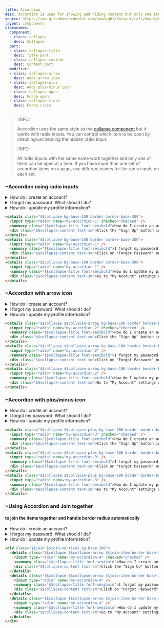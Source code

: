 ```yaml
---
title: Accordion
desc: Accordion is used for showing and hiding content but only one item can stay open at a time.
source: https://raw.githubusercontent.com/saadeghi/daisyui/refs/heads/master/packages/daisyui/src/components/collapse.css
layout: components
classnames:
  component:
  - class: collapse
    desc: Collapse
  part:
  - class: collapse-title
    desc: Title part
  - class: collapse-content
    desc: Content part
  modifier:
  - class: collapse-arrow
    desc: Adds arrow icon
  - class: collapse-plus
    desc: Adds plus/minus icon
  - class: collapse-open
    desc: Force open
  - class: collapse-close
    desc: Force close
---
```


<script>
  import Component from "$components/Component.svelte"
  import Translate from "$components/Translate.svelte"
</script>


> :INFO:
>
> Accordion uses the same style as the [collapse component](/components/collapse/) but it works with radio inputs. You can control which item to be open by checking/unchecking the hidden radio input.

> :INFO:
>
> All radio inputs with the same name work together and only one of them can be open at a time. If you have more than one set of accordion items on a page, use different names for the radio inputs on each set.


### ~Accordion using radio inputs
<details class="collapse bg-base-100 border border-base-300">
  <input type="radio" name="my-accordion-1" checked="checked" />
  <summary class="collapse-title font-semibold">How do I create an account?</summary>
  <div class="collapse-content text-sm">Click the "Sign Up" button in the top right corner and follow the registration process.</div>
</details>
<details class="collapse bg-base-100 border border-base-300">
  <input type="radio" name="my-accordion-1" />
  <summary class="collapse-title font-semibold">I forgot my password. What should I do?</summary>
  <div class="collapse-content text-sm">Click on "Forgot Password" on the login page and follow the instructions sent to your email.</div>
</details>
<details class="collapse bg-base-100 border border-base-300">
  <input type="radio" name="my-accordion-1" />
  <summary class="collapse-title font-semibold">How do I update my profile information?</summary>
  <div class="collapse-content text-sm">Go to "My Account" settings and select "Edit Profile" to make changes.</div>
</details>

```html
<details class="$$collapse bg-base-100 border border-base-300">
  <input type="radio" name="my-accordion-1" checked="checked" />
  <summary class="$$collapse-title font-semibold">How do I create an account?</summary>
  <div class="$$collapse-content text-sm">Click the "Sign Up" button in the top right corner and follow the registration process.</div>
</details>
<details class="$$collapse bg-base-100 border border-base-300">
  <input type="radio" name="my-accordion-1" />
  <summary class="$$collapse-title font-semibold">I forgot my password. What should I do?</summary>
  <div class="$$collapse-content text-sm">Click on "Forgot Password" on the login page and follow the instructions sent to your email.</div>
</details>
<details class="$$collapse bg-base-100 border border-base-300">
  <input type="radio" name="my-accordion-1" />
  <summary class="$$collapse-title font-semibold">How do I update my profile information?</summary>
  <div class="$$collapse-content text-sm">Go to "My Account" settings and select "Edit Profile" to make changes.</div>
</details>
```


### ~Accordion with arrow icon
<details class="collapse collapse-arrow bg-base-100 border border-base-300">
  <input type="radio" name="my-accordion-2" checked="checked" />
  <summary class="collapse-title font-semibold">How do I create an account?</summary>
  <div class="collapse-content text-sm">Click the "Sign Up" button in the top right corner and follow the registration process.</div>
</details>
<details class="collapse collapse-arrow bg-base-100 border border-base-300">
  <input type="radio" name="my-accordion-2" />
  <summary class="collapse-title font-semibold">I forgot my password. What should I do?</summary>
  <div class="collapse-content text-sm">Click on "Forgot Password" on the login page and follow the instructions sent to your email.</div>
</details>
<details class="collapse collapse-arrow bg-base-100 border border-base-300">
  <input type="radio" name="my-accordion-2" />
  <summary class="collapse-title font-semibold">How do I update my profile information?</summary>
  <div class="collapse-content text-sm">Go to "My Account" settings and select "Edit Profile" to make changes.</div>
</details>

```html
<details class="$$collapse $$collapse-arrow bg-base-100 border border-base-300">
  <input type="radio" name="my-accordion-2" checked="checked" />
  <summary class="$$collapse-title font-semibold">How do I create an account?</summary>
  <div class="$$collapse-content text-sm">Click the "Sign Up" button in the top right corner and follow the registration process.</div>
</details>
<details class="$$collapse $$collapse-arrow bg-base-100 border border-base-300">
  <input type="radio" name="my-accordion-2" />
  <summary class="$$collapse-title font-semibold">I forgot my password. What should I do?</summary>
  <div class="$$collapse-content text-sm">Click on "Forgot Password" on the login page and follow the instructions sent to your email.</div>
</details>
<details class="$$collapse $$collapse-arrow bg-base-100 border border-base-300">
  <input type="radio" name="my-accordion-2" />
  <summary class="$$collapse-title font-semibold">How do I update my profile information?</summary>
  <div class="$$collapse-content text-sm">Go to "My Account" settings and select "Edit Profile" to make changes.</div>
</details>
```


### ~Accordion with plus/minus icon
<details class="collapse collapse-plus bg-base-100 border border-base-300">
  <input type="radio" name="my-accordion-3" checked="checked" />
  <summary class="collapse-title font-semibold">How do I create an account?</summary>
  <div class="collapse-content text-sm">Click the "Sign Up" button in the top right corner and follow the registration process.</div>
</details>
<details class="collapse collapse-plus bg-base-100 border border-base-300">
  <input type="radio" name="my-accordion-3" />
  <summary class="collapse-title font-semibold">I forgot my password. What should I do?</summary>
  <div class="collapse-content text-sm">Click on "Forgot Password" on the login page and follow the instructions sent to your email.</div>
</details>
<details class="collapse collapse-plus bg-base-100 border border-base-300">
  <input type="radio" name="my-accordion-3" />
  <summary class="collapse-title font-semibold">How do I update my profile information?</summary>
  <div class="collapse-content text-sm">Go to "My Account" settings and select "Edit Profile" to make changes.</div>
</details>

```html
<details class="$$collapse $$collapse-plus bg-base-100 border border-base-300">
  <input type="radio" name="my-accordion-3" checked="checked" />
  <summary class="$$collapse-title font-semibold">How do I create an account?</summary>
  <div class="$$collapse-content text-sm">Click the "Sign Up" button in the top right corner and follow the registration process.</div>
</details>
<details class="$$collapse $$collapse-plus bg-base-100 border border-base-300">
  <input type="radio" name="my-accordion-3" />
  <summary class="$$collapse-title font-semibold">I forgot my password. What should I do?</summary>
  <div class="$$collapse-content text-sm">Click on "Forgot Password" on the login page and follow the instructions sent to your email.</div>
</details>
<details class="$$collapse $$collapse-plus bg-base-100 border border-base-300">
  <input type="radio" name="my-accordion-3" />
  <summary class="$$collapse-title font-semibold">How do I update my profile information?</summary>
  <div class="$$collapse-content text-sm">Go to "My Account" settings and select "Edit Profile" to make changes.</div>
</details>
```


### ~Using Accordion and Join together
#### to join the items together and handle border radius automatically

<div class="join join-vertical bg-base-100">
  <details class="collapse collapse-arrow join-item border border-base-300">
    <input type="radio" name="my-accordion-4" checked="checked" />
    <summary class="collapse-title font-semibold">How do I create an account?</summary>
    <div class="collapse-content text-sm">Click the "Sign Up" button in the top right corner and follow the registration process.</div>
  </details>
  <details class="collapse collapse-arrow join-item border border-base-300">
    <input type="radio" name="my-accordion-4" />
    <summary class="collapse-title font-semibold">I forgot my password. What should I do?</summary>
    <div class="collapse-content text-sm">Click on "Forgot Password" on the login page and follow the instructions sent to your email.</div>
  </details>
  <details class="collapse collapse-arrow join-item border border-base-300">
    <input type="radio" name="my-accordion-4" />
    <summary class="collapse-title font-semibold">How do I update my profile information?</summary>
    <div class="collapse-content text-sm">Go to "My Account" settings and select "Edit Profile" to make changes.</div>
  </details>
</div>

```html
<div class="$$join $$join-vertical bg-base-100">
  <details class="$$collapse $$collapse-arrow $$join-item border-base-300 border">
    <input type="radio" name="my-accordion-4" checked="checked" />
    <summary class="$$collapse-title font-semibold">How do I create an account?</summary>
    <div class="$$collapse-content text-sm">Click the "Sign Up" button in the top right corner and follow the registration process.</div>
  </details>
  <details class="$$collapse $$collapse-arrow $$join-item border-base-300 border">
    <input type="radio" name="my-accordion-4" />
    <summary class="$$collapse-title font-semibold">I forgot my password. What should I do?</summary>
    <div class="$$collapse-content text-sm">Click on "Forgot Password" on the login page and follow the instructions sent to your email.</div>
  </details>
  <details class="$$collapse $$collapse-arrow $$join-item border-base-300 border">
    <input type="radio" name="my-accordion-4" />
    <summary class="$$collapse-title font-semibold">How do I update my profile information?</summary>
    <div class="$$collapse-content text-sm">Go to "My Account" settings and select "Edit Profile" to make changes.</div>
  </details>
</div>
```
